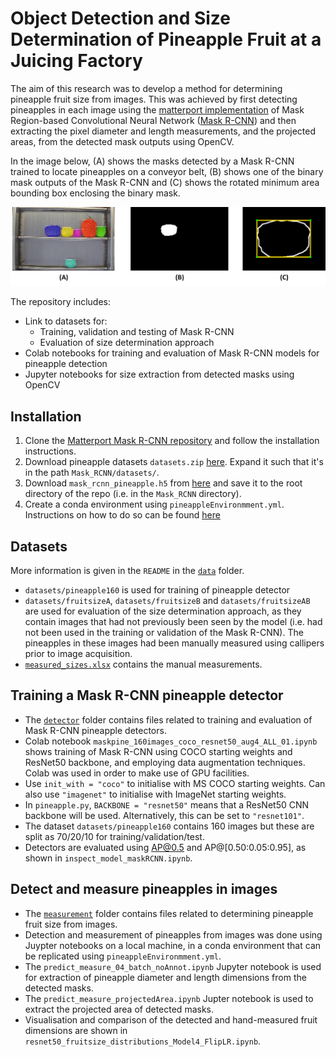 # Object Detection and Size Determination of Pineapple Fruit at a Juicing Factory

The aim of this research was to develop a method for determining pineapple fruit size from images. This was achieved by first detecting pineapples in each image using the [matterport implementation](https://github.com/matterport/Mask_RCNN) of Mask Region-based Convolutional Neural Network ([Mask R-CNN](https://arxiv.org/abs/1703.06870)) and then extracting the pixel diameter and length measurements, and the projected areas, from the detected mask outputs using OpenCV.

In the image below, (A) shows the masks detected by a Mask R-CNN trained to locate pineapples on a conveyor belt, (B) shows one of the binary mask outputs of the Mask R-CNN and (C) shows the rotated minimum area bounding box enclosing the binary mask.

![Method_breakdown](sample_images/sizeDetProcess.png)

The repository includes:
* Link to datasets for:
    - Training, validation and testing of Mask R-CNN
    - Evaluation of size determination approach
* Colab notebooks for training and evaluation of Mask R-CNN models for pineapple detection
* Jupyter notebooks for size extraction from detected masks using OpenCV

## Installation

1. Clone the [Matterport Mask R-CNN repository](https://github.com/matterport/Mask_RCNN) and follow the installation instructions.
2. Download pineapple datasets `datasets.zip` [here](https://drive.google.com/drive/folders/1OQQOM0r_9_lTYDCh-D4nksKNZFarVFyL?usp=sharing). Expand it such that it's in the path `Mask_RCNN/datasets/`.
3. Download `mask_rcnn_pineapple.h5` from [here](https://drive.google.com/drive/folders/1OQQOM0r_9_lTYDCh-D4nksKNZFarVFyL?usp=sharing) and save it to the root directory of the repo (i.e. in the `Mask_RCNN` directory).
4. Create a conda environment using `pineappleEnvironmment.yml`. Instructions on how to do so can be found [here](https://docs.conda.io/projects/conda/en/latest/user-guide/tasks/manage-environments.html#creating-an-environment-from-an-environment-yml-file)

## Datasets

More information is given in the `README` in the [`data`](https://github.com/Jess-cah/measure-pineapple/tree/main/data) folder. 

* `datasets/pineapple160` is used for training of pineapple detector
* `datasets/fruitsizeA`, `datasets/fruitsizeB` and `datasets/fruitsizeAB` are used for evaluation of the size determination approach, as they contain images that had not previously been seen by the model (i.e. had not been used in the training or validation of the Mask R-CNN). The pineapples in these images had been manually measured using callipers prior to image acquisition. 
* [`measured_sizes.xlsx`](https://github.com/Jess-cah/measure-pineapple/tree/main/data) contains the manual measurements.

## Training a Mask R-CNN pineapple detector
* The [`detector`](https://github.com/Jess-cah/measure-pineapple/tree/main/detector) folder contains files related to training and evaluation of Mask R-CNN pineapple detectors. 
* Colab notebook `maskpine_160images_coco_resnet50_aug4_ALL_01.ipynb` shows training of Mask R-CNN using COCO starting weights and ResNet50 backbone, and employing data augmentation techniques. Colab was used in order to make use of GPU facilities.
* Use `init_with = "coco"` to initialise with MS COCO starting weights. Can also use `"imagenet"` to initialise with ImageNet starting weights.
* In `pineapple.py`, `BACKBONE = "resnet50"` means that a ResNet50 CNN backbone will be used. Alternatively, this can be set to `"resnet101"`.
* The dataset `datasets/pineapple160` contains 160 images but these are split as 70/20/10 for training/validation/test.
* Detectors are evaluated using AP@0.5 and AP@[0.50:0.05:0.95], as shown in `inspect_model_maskRCNN.ipynb`.

## Detect and measure pineapples in images
* The [`measurement`](https://github.com/Jess-cah/measure-pineapple/tree/main/measurement) folder contains files related to determining pineapple fruit size from images. 
* Detection and measurement of pineapples from images was done using Juypter notebooks on a local machine, in a conda environment that can be replicated using `pineappleEnvironmment.yml`.
* The `predict_measure_04_batch_noAnnot.ipynb` Jupyter notebook is used for extraction of pineapple diameter and length dimensions from the detected masks.
* The `predict_measure_projectedArea.ipynb` Jupter notebook is used to extract the projected area of detected masks.
* Visualisation and comparison of the detected and hand-measured fruit dimensions are shown in `resnet50_fruitsize_distributions_Model4_FlipLR.ipynb`.

